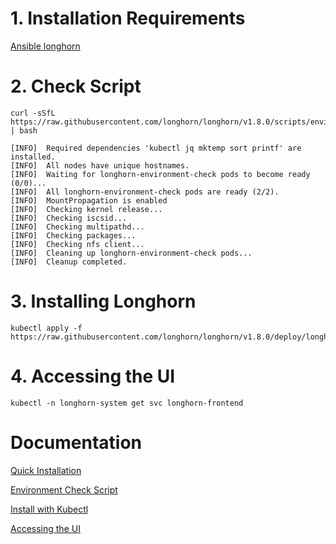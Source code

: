 # 1. Installation Requirements 
[Ansible longhorn](https://github.com/anarchist117/Ansible/blob/main/longhorn.yml)

# 2. Check Script
```
curl -sSfL https://raw.githubusercontent.com/longhorn/longhorn/v1.8.0/scripts/environment_check.sh | bash
```
```
[INFO]  Required dependencies 'kubectl jq mktemp sort printf' are installed.
[INFO]  All nodes have unique hostnames.
[INFO]  Waiting for longhorn-environment-check pods to become ready (0/0)...
[INFO]  All longhorn-environment-check pods are ready (2/2).
[INFO]  MountPropagation is enabled
[INFO]  Checking kernel release...
[INFO]  Checking iscsid...
[INFO]  Checking multipathd...
[INFO]  Checking packages...
[INFO]  Checking nfs client...
[INFO]  Cleaning up longhorn-environment-check pods...
[INFO]  Cleanup completed.
```

# 3. Installing Longhorn
```
kubectl apply -f https://raw.githubusercontent.com/longhorn/longhorn/v1.8.0/deploy/longhorn.yaml
```

# 4. Accessing the UI
```
kubectl -n longhorn-system get svc longhorn-frontend
```

# Documentation
[Quick Installation](https://longhorn.io/docs/1.8.0/deploy/install/)

[Environment Check Script](https://longhorn.io/docs/1.8.0/deploy/install/#using-the-environment-check-script)

[Install with Kubectl](https://longhorn.io/docs/1.8.0/deploy/install/install-with-kubectl/)

[Accessing the UI](https://longhorn.io/docs/1.8.0/deploy/accessing-the-ui/)
